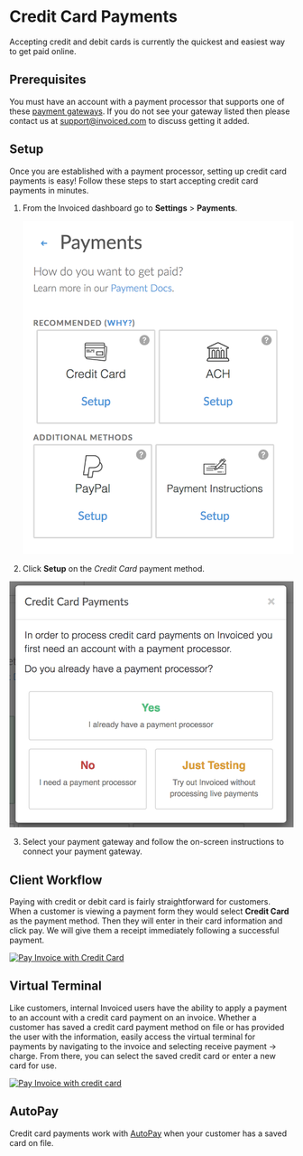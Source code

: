 # Credit Card Payments

Accepting credit and debit cards is currently the quickest and easiest way to get paid online.

## Prerequisites

You must have an account with a payment processor that supports one of these [payment gateways](gateways). If you do not see your gateway listed then please contact us at [support@invoiced.com](mailto:support@invoiced.com) to discuss getting it added.

## Setup

Once you are established with a payment processor, setting up credit card payments is easy! Follow these steps to start accepting credit card payments in minutes.

1. From the Invoiced dashboard go to **Settings** > **Payments**.

   [![Payment Settings](../img/payment-settings.png)](../img/payment-settings.png)

2. Click **Setup** on the *Credit Card* payment method.

  [![Credit Card Payments Setup](../img/credit-card-payment-setup.png)](../img/credit-card-payment-setup.png)

3. Select your payment gateway and follow the on-screen instructions to connect your payment gateway.

## Client Workflow

Paying with credit or debit card is fairly straightforward for customers. When a customer is viewing a payment form they would select **Credit Card** as the payment method. Then they will enter in their card information and click pay. We will give them a receipt immediately following a successful payment.

[![Pay Invoice with Credit Card](/docs/img/pay-invoice-credit-card.png)](/docs/img/pay-invoice-credit-card.png)

## Virtual Terminal

Like customers, internal Invoiced users have the ability to apply a payment to an account with a credit card payment on an invoice. Whether a customer has saved a credit card payment method on file or has provided the user with the information, easily access the virtual terminal for payments by navigating to the invoice and selecting receive payment -> charge. From there, you can select the saved credit card or enter a new card for use.

[![Pay Invoice with credit card](/docs/img/card-terminal-payment.gif)](/card-terminal-payment.gif)

## AutoPay

Credit card payments work with [AutoPay](/docs/payments/autopay) when your customer has a saved card on file.
